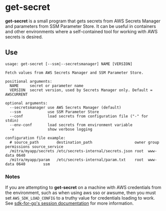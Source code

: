 # get-secret 

**get-secret** is a small program that gets secrets from AWS Secrets Manager
and parameters from SSM Parameter Store. It can be useful in containers and
other environments where a self-contained tool for working with AWS secrets
is desired.

## Use

```text
usage: get-secret [--ssm|--secretsmanager] NAME [VERSION]

Fetch values from AWS Secrets Manager and SSM Parameter Store.

positional arguments:
  NAME     secret or parameter name
  VERSION  secret version, used by Secrets Manager only. Default = AWSCURRENT

optional arguments:
  --secretsmanager use AWS Secrets Manager (default)
  --ssm            use SSM Parameter Store
  --conf           load secrets from configuration file ("-" for stdin)
  --env-conf       load secrets from environment variable
  -v               show verbose logging 

configuration file example:
  # source_path        destination_path                   owner group    permissions source_service
  /mitra/myapp/secrets /etc/secrets-internal/secrets.json root  www-data 0640
  /mitra/myapp/param   /etc/secrets-internal/param.txt    root  www-data 0640        ssm
```

### Notes

If you are attempting to **get-secret** on a machine with AWS credentials from
the environment, such as when using aws sso or awsume, then you must set
`AWS_SDK_LOAD_CONFIG` to a truthy value for credentials loading to work. See
[sdk-for-go's session documentation][session] for more information.

[session]: https://docs.aws.amazon.com/sdk-for-go/api/aws/session/
